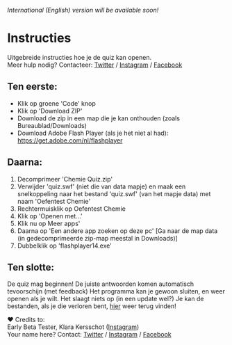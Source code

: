 _International (English) version will be available soon!_  

# **Instructies**
Uitgebreide instructies hoe je de quiz kan openen.  
Meer hulp nodig? Contacteer: [Twitter](https://twitter.com/Its_IsmailZ) / [Instagram](https://instagram.com/Its.IsmailZ) / [Facebook](https://www.fb.me/IsmailCodez)  

## **Ten eerste:**
* Klik op groene 'Code' knop
* Klik op 'Download ZIP'
* Download de zip in een map die je kan onthouden (zoals Bureaublad/Downloads)
* Download Adobe Flash Player (als je het niet al had): https://get.adobe.com/nl/flashplayer  

## **Daarna:**
1. Decomprimeer 'Chemie Quiz.zip'
2. Verwijder 'quiz.swf' (niet die van data mapje) en maak een snelkoppeling 
naar het bestand 'quiz.swf' (van het mapje data) met naam 'Oefentest Chemie'
3. Rechtermuisklik op Oefentest Chemie
4. Klik op 'Openen met...'
5. Klik nu op Meer apps'
6. Daarna op 'Een andere app zoeken op deze pc'
[Ga naar de map data (in gedecomprimeerde zip-map meestal in Downloads)]
7. Dubbelklik op 'flashplayer14.exe'

## **Ten slotte:**
De quiz mag beginnen! De juiste antwoorden komen automatisch tevoorschijn (met feedback)
Het programma kan je gewoon sluiten, en weer openen als je wilt. Het slaagt niets op (in een update wel?)
Je kan de bestanden, als je die verloren bent, [hier](https://github.com/IsmailPlayz) weer terug vinden!

❤️ Credits to:  
Early Beta Tester, Klara Kersschot ([Instagram](https://www.instagram.com/klara_kersschot))  
Your name here? Contact: [Twitter](https://twitter.com/Its_IsmailZ) / [Instagram](https://instagram.com/Its.IsmailZ) / [Facebook](https://www.fb.me/IsmailCodez)  

